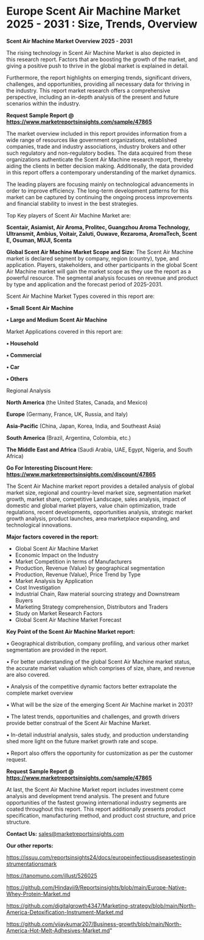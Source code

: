 # Europe Scent Air Machine Market 2025 - 2031 : Size, Trends, Overview

<Strong> Scent Air Machine Market Overview 2025 - 2031</strong>

The rising technology in Scent Air Machine Market is also depicted in this research report. Factors that are boosting the growth of the market, and giving a positive push to thrive in the global market is explained in detail.

Furthermore, the report highlights on emerging trends, significant drivers, challenges, and opportunities, providing all necessary data for thriving in the industry. This report market research offers a comprehensive perspective, including an in-depth analysis of the present and future scenarios within the industry.

<strong>Request Sample Report @ <a href=https://www.marketreportsinsights.com/sample/47865>https://www.marketreportsinsights.com/sample/47865</a></strong>

The market overview included in this report provides information from a wide range of resources like government organizations, established companies, trade and industry associations, industry brokers and other such regulatory and non-regulatory bodies. The data acquired from these organizations authenticate the Scent Air Machine research report, thereby aiding the clients in better decision making. Additionally, the data provided in this report offers a contemporary understanding of the market dynamics.

The leading players are focusing mainly on technological advancements in order to improve efficiency. The long-term development patterns for this market can be captured by continuing the ongoing process improvements and financial stability to invest in the best strategies.

Top Key players of Scent Air Machine Market are:

<strong>Scentair, Asiamist, Air Aroma, Prolitec, Guangzhou Aroma Technology, Ultransmit, Ambius, Voitair, Zaluti, Ouwave, Rezaroma, AromaTech, Scent E, Osuman, MUJI, Scenta</strong>

<strong><b>Global Scent Air Machine Market Scope and Size:</b></strong>
The Scent Air Machine market is declared segment by company, region (country), type, and application. Players, stakeholders, and other participants in the global Scent Air Machine market will gain the market scope as they use the report as a powerful resource. The segmental analysis focuses on revenue and product by type and application and the forecast period of 2025-2031.

Scent Air Machine Market Types covered in this report are:

<strong>•  Small Scent Air Machine

•  Large and Medium Scent Air Machine</strong>

Market Applications covered in this report are:

<strong>•  Household

•  Commercial

•  Car

•  Others</strong> 

Regional Analysis

<strong>North America</strong> (the United States, Canada, and Mexico)

<strong>Europe</strong> (Germany, France, UK, Russia, and Italy)

<strong>Asia-Pacific</strong> (China, Japan, Korea, India, and Southeast Asia)

<strong>South America</strong> (Brazil, Argentina, Colombia, etc.)

<strong>The Middle East and Africa</strong> (Saudi Arabia, UAE, Egypt, Nigeria, and South Africa)

<strong>Go For Interesting Discount Here: <a href=https://www.marketreportsinsights.com/discount/47865>https://www.marketreportsinsights.com/discount/47865</a></strong>

The Scent Air Machine market report provides a detailed analysis of global market size, regional and country-level market size, segmentation market growth, market share, competitive Landscape, sales analysis, impact of domestic and global market players, value chain optimization, trade regulations, recent developments, opportunities analysis, strategic market growth analysis, product launches, area marketplace expanding, and technological innovations.

<strong><b>Major factors covered in the report:</b></strong>
<ul>
  <li>Global Scent Air Machine Market </li>
  <li>Economic Impact on the Industry</li>
  <li>Market Competition in terms of Manufacturers</li>
  <li>Production, Revenue (Value) by geographical segmentation</li>
  <li>Production, Revenue (Value), Price Trend by Type</li>
  <li>Market Analysis by Application</li>
  <li>Cost Investigation</li>
  <li>Industrial Chain, Raw material sourcing strategy and Downstream Buyers</li>
  <li>Marketing Strategy comprehension, Distributors and Traders</li>
  <li>Study on Market Research Factors</li>
  <li>Global Scent Air Machine Market Forecast</li>
</ul>

<strong><b>Key Point of the Scent Air Machine Market report:</b></strong>

• Geographical distribution, company profiling, and various other market segmentation are provided in the report.

• For better understanding of the global Scent Air Machine market status, the accurate market valuation which comprises of size, share, and revenue are also covered.

• Analysis of the competitive dynamic factors better extrapolate the complete market overview

• What will be the size of the emerging Scent Air Machine market in 2031?

• The latest trends, opportunities and challenges, and growth drivers provide better construal of the Scent Air Machine Market.

• In-detail industrial analysis, sales study, and production understanding shed more light on the future market growth rate and scope.

• Report also offers the opportunity for customization as per the customer request.

<strong>Request Sample Report @ <a href=https://www.marketreportsinsights.com/sample/47865>https://www.marketreportsinsights.com/sample/47865</a></strong>

At last, the Scent Air Machine Market report includes investment come analysis and development trend analysis. The present and future opportunities of the fastest growing international industry segments are coated throughout this report. This report additionally presents product specification, manufacturing method, and product cost structure, and price structure.

<strong>Contact Us:</strong>
sales@marketreportsinsights.com

<strong>Our other reports:</strong>

<a href=https://issuu.com/reportsinsights24/docs/europeinfectiousdiseasetestinginstrumentationsmark>https://issuu.com/reportsinsights24/docs/europeinfectiousdiseasetestinginstrumentationsmark</a>

<a href=https://tanomuno.com/illust/526025>https://tanomuno.com/illust/526025</a>

<a href=https://github.com/Hindavii9/Reportsinsights/blob/main/Europe-Native-Whey-Protein-Market.md>https://github.com/Hindavii9/Reportsinsights/blob/main/Europe-Native-Whey-Protein-Market.md</a>

<a href=https://github.com/digitalgrowth4347/Marketing-strategy/blob/main/North-America-Detoxification-Instrument-Market.md>https://github.com/digitalgrowth4347/Marketing-strategy/blob/main/North-America-Detoxification-Instrument-Market.md</a>

<a href=https://github.com/vijaykumar207/Business-growth/blob/main/North-America-Hot-Melt-Adhesives-Market.md>https://github.com/vijaykumar207/Business-growth/blob/main/North-America-Hot-Melt-Adhesives-Market.md</a>"
